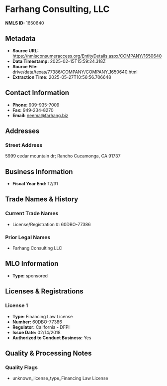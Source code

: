 # Farhang Consulting, LLC

**NMLS ID:** 1650640

## Metadata
- **Source URL:** https://nmlsconsumeraccess.org/EntityDetails.aspx/COMPANY/1650640
- **Data Timestamp:** 2025-02-15T15:59:24.318Z
- **Source File:** drive/data/texas/77386/COMPANY/COMPANY_1650640.html
- **Extraction Time:** 2025-05-27T10:56:56.706648

## Contact Information
- **Phone:** 909-935-7009
- **Fax:** 949-234-8270
- **Email:** neema@farhang.biz

## Addresses
### Street Address
5999 cedar mountain dr; Rancho Cucamonga, CA 91737

## Business Information
- **Fiscal Year End:** 12/31

## Trade Names & History
### Current Trade Names
- License/Registration #: 60DBO-77386

### Prior Legal Names
- Farhang Consulting LLC

## MLO Information
- **Type:** sponsored

## Licenses & Registrations

### License 1
- **Type:** Financing Law License
- **Number:** 60DBO-77386
- **Regulator:** California - DFPI
- **Issue Date:** 02/14/2018
- **Authorized to Conduct Business:** Yes

## Quality & Processing Notes
### Quality Flags
- unknown_license_type_Financing Law License
